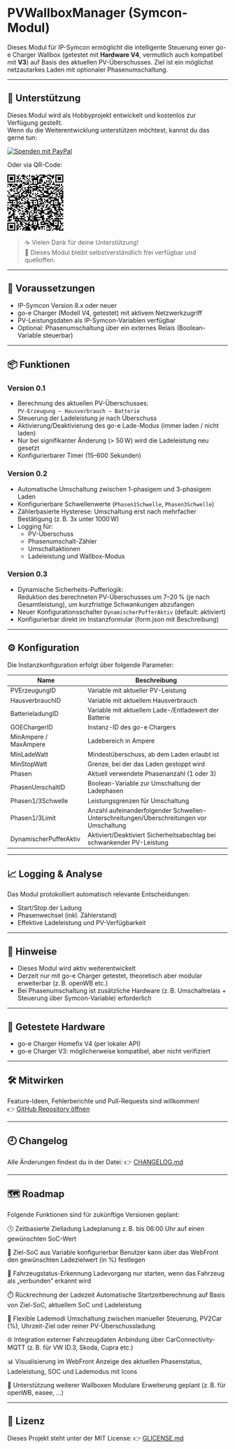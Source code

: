 # PVWallboxManager (Symcon-Modul)

Dieses Modul für IP-Symcon ermöglicht die intelligente Steuerung einer go-e Charger Wallbox (getestet mit **Hardware V4**, vermutlich auch kompatibel mit **V3**) auf Basis des aktuellen PV-Überschusses. Ziel ist ein möglichst netzautarkes Laden mit optionaler Phasenumschaltung.

---

## 💖 Unterstützung

Dieses Modul wird als Hobbyprojekt entwickelt und kostenlos zur Verfügung gestellt.  
Wenn du die Weiterentwicklung unterstützen möchtest, kannst du das gerne tun:

[![Spenden mit PayPal](https://www.paypalobjects.com/de_DE/AT/i/btn/btn_donateCC_LG.gif)](https://paypal.me/pesensie)

Oder via QR-Code:

![PayPal QR](assets/paypal_qr.png)

> ☕ Vielen Dank für deine Unterstützung!  
> 📜 Dieses Modul bleibt selbstverständlich frei verfügbar und quelloffen.

---

## 🔧 Voraussetzungen

- IP-Symcon Version 8.x oder neuer
- go-e Charger (Modell V4, getestet) mit aktivem Netzwerkzugriff
- PV-Leistungsdaten als IP-Symcon-Variablen verfügbar
- Optional: Phasenumschaltung über ein externes Relais (Boolean-Variable steuerbar)

---

## 📦 Funktionen

### Version 0.1
- Berechnung des aktuellen PV-Überschusses:  
  `PV-Erzeugung – Hausverbrauch – Batterie`
- Steuerung der Ladeleistung je nach Überschuss
- Aktivierung/Deaktivierung des go-e Lade-Modus (immer laden / nicht laden)
- Nur bei signifikanter Änderung (> 50 W) wird die Ladeleistung neu gesetzt
- Konfigurierbarer Timer (15–600 Sekunden)

### Version 0.2
- Automatische Umschaltung zwischen 1-phasigem und 3-phasigem Laden
- Konfigurierbare Schwellenwerte (`Phasen1Schwelle`, `Phasen3Schwelle`)
- Zählerbasierte Hysterese: Umschaltung erst nach mehrfacher Bestätigung (z. B. 3x unter 1000 W)
- Logging für:
  - PV-Überschuss
  - Phasenumschalt-Zähler
  - Umschaltaktionen
  - Ladeleistung und Wallbox-Modus

### Version 0.3
- Dynamische Sicherheits-Pufferlogik:  
  Reduktion des berechneten PV-Überschusses um 7–20 % (je nach Gesamtleistung), um kurzfristige Schwankungen abzufangen
- Neuer Konfigurationsschalter `DynamischerPufferAktiv` (default: aktiviert)
- Konfigurierbar direkt im Instanzformular (form.json mit Beschreibung)

---

## ⚙️ Konfiguration

Die Instanzkonfiguration erfolgt über folgende Parameter:

| Name | Beschreibung |
|------|--------------|
| PVErzeugungID | Variable mit aktueller PV-Leistung |
| HausverbrauchID | Variable mit aktuellem Hausverbrauch |
| BatterieladungID | Variable mit aktuellem Lade-/Entladewert der Batterie |
| GOEChargerID | Instanz-ID des go-e Chargers |
| MinAmpere / MaxAmpere | Ladebereich in Ampere |
| MinLadeWatt | Mindestüberschuss, ab dem Laden erlaubt ist |
| MinStopWatt | Grenze, bei der das Laden gestoppt wird |
| Phasen | Aktuell verwendete Phasenanzahl (1 oder 3) |
| PhasenUmschaltID | Boolean-Variable zur Umschaltung der Ladephasen |
| Phasen1/3Schwelle | Leistungsgrenzen für Umschaltung |
| Phasen1/3Limit | Anzahl aufeinanderfolgender Schwellen-Unterschreitungen/Überschreitungen vor Umschaltung |
| DynamischerPufferAktiv | Aktiviert/Deaktiviert Sicherheitsabschlag bei schwankender PV-Leistung |

---

## 📈 Logging & Analyse

Das Modul protokolliert automatisch relevante Entscheidungen:

- Start/Stop der Ladung
- Phasenwechsel (inkl. Zählerstand)
- Effektive Ladeleistung und PV-Verfügbarkeit

---

## 🚧 Hinweise

- Dieses Modul wird aktiv weiterentwickelt
- Derzeit nur mit go-e Charger getestet, theoretisch aber modular erweiterbar (z. B. openWB etc.)
- Bei Phasenumschaltung ist zusätzliche Hardware (z. B. Umschaltrelais + Steuerung über Symcon-Variable) erforderlich

---

## 🧪 Getestete Hardware

- go-e Charger Homefix V4 (per lokaler API)
- go-e Charger V3: möglicherweise kompatibel, aber nicht verifiziert

---

## 🛠️ Mitwirken

Feature-Ideen, Fehlerberichte und Pull-Requests sind willkommen!  
👉 [GitHub Repository öffnen](https://github.com/pesensie/symcon-pv-wallbox-manager)

---

## 🕘 Changelog
Alle Änderungen findest du in der Datei:
👉 [CHANGELOG.md](https://github.com/pesensie/symcon-pv-wallbox-manager/blob/main/CHANGELOG.md)

---

## 🗺️ Roadmap
Folgende Funktionen sind für zukünftige Versionen geplant:

🕓 Zeitbasierte Zielladung
Ladeplanung z. B. bis 06:00 Uhr auf einen gewünschten SoC-Wert

🔋 Ziel-SoC aus Variable konfigurierbar
Benutzer kann über das WebFront den gewünschten Ladezielwert (in %) festlegen

🚗 Fahrzeugstatus-Erkennung
Ladevorgang nur starten, wenn das Fahrzeug als „verbunden“ erkannt wird

⏱️ Rückrechnung der Ladezeit
Automatische Startzeitberechnung auf Basis von Ziel-SoC, aktuellem SoC und Ladeleistung

🧮 Flexible Lademodi
Umschaltung zwischen manueller Steuerung, PV2Car (%), Uhrzeit-Ziel oder reiner PV-Überschussladung

🌐 Integration externer Fahrzeugdaten
Anbindung über CarConnectivity-MQTT (z. B. für VW ID.3, Skoda, Cupra etc.)

📊 Visualisierung im WebFront
Anzeige des aktuellen Phasenstatus, Ladeleistung, SOC und Lademodus mit Icons

🔧 Unterstützung weiterer Wallboxen
Modulare Erweiterung geplant (z. B. für openWB, easee, …)

---

## 📄 Lizenz
Dieses Projekt steht unter der MIT License:
👉 [GLICENSE.md](https://github.com/pesensie/symcon-pv-wallbox-manager/blob/main/LICENSE.md)

